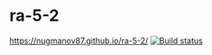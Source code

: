 # ra-5-2
https://nugmanov87.github.io/ra-5-2/
[![Build status](https://ci.appveyor.com/api/projects/status/donaxk374ltw7gse?svg=true)](https://ci.appveyor.com/project/nugmanov87/ra-5-2)